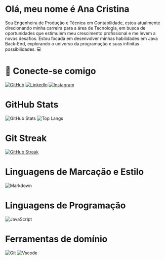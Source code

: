 # Olá, meu nome é Ana Cristina

Sou Engenheira de Produção e Técnica em Contabilidade, estou atualmente direcionando minha carreira para a área de Tecnologia, em busca de oportunidades que estimulem meu crescimento profissional e me levem a novos desafios. Estou focada em desenvolver minhas habilidades em Java Back-End, explorando o universo da programação e suas infinitas possibilidades. 💻

# 🔗 Conecte-se comigo


[![GitHub](https://img.shields.io/badge/GitHub-100000?style=for-the-badge&logo=github&logoColor=white)](https://github.com/anacrisrb)
[![LinkedIn](https://img.shields.io/badge/LinkedIn-0077B5?style=for-the-badge&logo=linkedin&logoColor=white)](https://www.linkedin.com/in/anacrisrb/)
[![Instagram](https://img.shields.io/badge/-Instagram-%23E4405F?style=for-the-badge&logo=instagram&logoColor=white)](https://www.instagram.com/anacrisrb/)

# GitHub Stats

![GitHub Stats](https://github-readme-stats.vercel.app/api?username=anacrisrb&theme=transparent&bg_color=000&border_color=30A3DC&show_icons=true&icon_color=30A3DC&title_color=E94D5F&text_color=FFF)
![Top Langs](https://github-readme-stats-git-masterrstaa-rickstaa.vercel.app/api/top-langs/?username=anacrisrb&bg_color=000&border_color=30A3DC&title_color=E94D5F&text_color=FFF)

# Git Streak 
[![GitHub Streak](https://streak-stats.demolab.com/?user=anacrisrb&theme=bear&background=000&border=30A3DC&dates=FFF)](https://git.io/streak-stats)

# Linguagens de Marcação e Estilo 

![Markdown](https://img.shields.io/badge/Markdown-000?style=for-the-badge&logo=markdown)

# Linguagens de Programação 

![JavaScript](https://img.shields.io/badge/JavaScript-F7DF1E?style=for-the-badge&logo=javascript&logoColor=black)


# Ferramentas de domínio

![Git](https://img.shields.io/badge/GIT-E44C30?style=for-the-badge&logo=git&logoColor=white)
![Vscode](https://img.shields.io/badge/Vscode-007ACC?style=for-the-badge&logo=visual-studio-code&logoColor=white)

#







